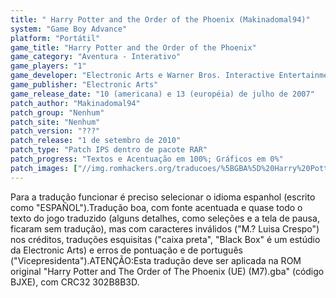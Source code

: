 ```yaml
---
title: " Harry Potter and the Order of the Phoenix (Makinadomal94)"
system: "Game Boy Advance"
platform: "Portátil"
game_title: "Harry Potter and the Order of the Phoenix"
game_category: "Aventura - Interativo"
game_players: "1"
game_developer: "Electronic Arts e Warner Bros. Interactive Entertainment"
game_publisher: "Electronic Arts"
game_release_date: "10 (americana) e 13 (européia) de julho de 2007"
patch_author: "Makinadomal94"
patch_group: "Nenhum"
patch_site: "Nenhum"
patch_version: "???"
patch_release: "1 de setembro de 2010"
patch_type: "Patch IPS dentro de pacote RAR"
patch_progress: "Textos e Acentuação em 100%; Gráficos em 0%"
patch_images: ["//img.romhackers.org/traducoes/%5BGBA%5D%20Harry%20Potter%20and%20the%20Order%20of%20the%20Phoenix%20-%20Makinadomal94%20-%201.png","//img.romhackers.org/traducoes/%5BGBA%5D%20Harry%20Potter%20and%20the%20Order%20of%20the%20Phoenix%20-%20Makinadomal94%20-%202.png","//img.romhackers.org/traducoes/%5BGBA%5D%20Harry%20Potter%20and%20the%20Order%20of%20the%20Phoenix%20-%20Makinadomal94%20-%203.png"]
---
```

Para a tradução funcionar é preciso selecionar o idioma espanhol (escrito como "ESPAÑOL").Tradução boa, com fonte acentuada e quase todo o texto do jogo traduzido (alguns detalhes, como seleções e a tela de pausa, ficaram sem tradução), mas com caracteres inválidos ("M.? Luisa Crespo") nos créditos, traduções esquisitas ("caixa preta", "Black Box" é um estúdio da Electronic Arts) e erros de pontuação e de português ("Vicepresidenta").ATENÇÃO:Esta tradução deve ser aplicada na ROM original "Harry Potter and The Order of The Phoenix (UE) (M7).gba" (código BJXE), com CRC32 302B8B3D.
